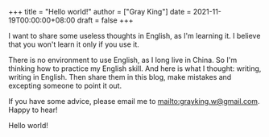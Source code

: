 +++
title = "Hello world!"
author = ["Gray King"]
date = 2021-11-19T00:00:00+08:00
draft = false
+++

I want to share some useless thoughts in English, as I'm learning it. I believe that you won't learn it only if you use it.

There is no environment to use English, as I long live in China. So I'm thinking how to practice my English skill.
And here is what I thought: writing, writing in English. Then share them in this blog, make mistakes and excepting someone to point it out.

If you have some advice, please email me to <mailto:grayking.w@gmail.com>. Happy to hear!

Hello world!